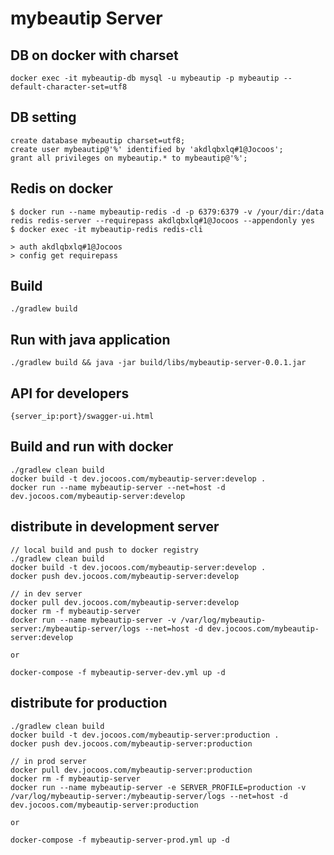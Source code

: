 # mybeautip Server #

## DB on docker with charset ##
```
docker exec -it mybeautip-db mysql -u mybeautip -p mybeautip --default-character-set=utf8
```

## DB setting ##
```
create database mybeautip charset=utf8;
create user mybeautip@'%' identified by 'akdlqbxlq#1@Jocoos';
grant all privileges on mybeautip.* to mybeautip@'%';
```

## Redis on docker ##
```
$ docker run --name mybeautip-redis -d -p 6379:6379 -v /your/dir:/data redis redis-server --requirepass akdlqbxlq#1@Jocoos --appendonly yes
$ docker exec -it mybeautip-redis redis-cli

> auth akdlqbxlq#1@Jocoos
> config get requirepass
```


## Build ##
```
./gradlew build
```

## Run with java application ##
```
./gradlew build && java -jar build/libs/mybeautip-server-0.0.1.jar

```

## API for developers ##

```
{server_ip:port}/swagger-ui.html
```


## Build and run with docker ##
```
./gradlew clean build
docker build -t dev.jocoos.com/mybeautip-server:develop .
docker run --name mybeautip-server --net=host -d dev.jocoos.com/mybeautip-server:develop
```

## distribute in development server ##
```
// local build and push to docker registry
./gradlew clean build
docker build -t dev.jocoos.com/mybeautip-server:develop .
docker push dev.jocoos.com/mybeautip-server:develop

// in dev server
docker pull dev.jocoos.com/mybeautip-server:develop
docker rm -f mybeautip-server
docker run --name mybeautip-server -v /var/log/mybeautip-server:/mybeautip-server/logs --net=host -d dev.jocoos.com/mybeautip-server:develop

or

docker-compose -f mybeautip-server-dev.yml up -d

```

## distribute for production ##
```
./gradlew clean build
docker build -t dev.jocoos.com/mybeautip-server:production .
docker push dev.jocoos.com/mybeautip-server:production

// in prod server
docker pull dev.jocoos.com/mybeautip-server:production
docker rm -f mybeautip-server
docker run --name mybeautip-server -e SERVER_PROFILE=production -v /var/log/mybeautip-server:/mybeautip-server/logs --net=host -d dev.jocoos.com/mybeautip-server:production

or

docker-compose -f mybeautip-server-prod.yml up -d
```
